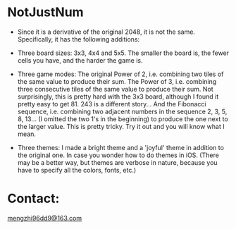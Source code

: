 # NotJustNum

- Since it is a derivative of the original 2048, it is not the same. Specifically, it has the following additions:

- Three board sizes: 3x3, 4x4 and 5x5. The smaller the board is, the fewer cells you have, and the harder the game is.

- Three game modes: The original Power of 2, i.e. combining two tiles of the same value to produce their sum. The Power of 3, i.e. combining three consecutive tiles of the same value to produce their sum. Not surprisingly, this is pretty hard with the 3x3 board, although I found it pretty easy to get 81. 243 is a different story... And the Fibonacci sequence, i.e. combining two adjacent numbers in the sequence 2, 3, 5, 8, 13... (I omitted the two 1's in the beginning) to produce the one next to the larger value. This is pretty tricky. Try it out and you will know what I mean.

- Three themes: I made a bright theme and a 'joyful' theme in addition to the original one. In case you wonder how to do themes in iOS. (There may be a better way, but themes are verbose in nature, because you have to specify all the colors, fonts, etc.)

# Contact:
mengzhi96dd9@163.com
